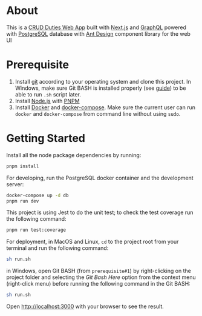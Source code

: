 # About
This is a [CRUD Duties Web App](http://localhost:3000) built with [Next.js](https://nextjs.org) and [GraphQL](https://graphql.org) powered with [PostgreSQL](https://www.postgresql.org) database with [Ant Design](https://ant.design) component library for the web UI

# Prerequisite
1. Install [git](https://git-scm.com/downloads) according to your operating system and clone this project. In Windows, make sure Git BASH is installed properly (see [guide](https://www.oracle.com/webfolder/technetwork/tutorials/ocis/ocis_fundamental/gitbash-inst.pdf)) to be able to run `.sh` script later.
2. Install [Node.js](https://nodejs.org) with [PNPM](https://pnpm.io)
3. Install [Docker](https://www.docker.com) and [docker-compose](https://docs.docker.com/compose/install). Make sure the current user can run `docker` and `docker-compose` from command line without using `sudo`.

# Getting Started
Install all the node package dependencies by running:
```bash
pnpm install
```

For developing, run the PostgreSQL docker container and the development server:
```bash
docker-compose up -d db
pnpm run dev
```

This project is using Jest to do the unit test; to check the test coverage run the following command:
```bash
pnpm run test:coverage
```

For deployment, in MacOS and Linux, `cd` to the project root from your terminal and run the following command:
```bash
sh run.sh
```
in Windows, open Git BASH (from `prerequisite#1`) by right-clicking on the project folder and selecting the _Git Bash Here_ option from the context menu (right-click menu) before running the following command in the Git BASH:
```bash
sh run.sh
```

Open [http://localhost:3000](http://localhost:3000) with your browser to see the result.